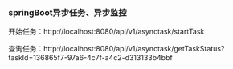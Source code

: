 ### springBoot异步任务、异步监控

开始任务：http://localhost:8080/api/v1/asynctask/startTask

查询任务：http://localhost:8080/api/v1/asynctask/getTaskStatus?taskId=136865f7-97a6-4c7f-a4c2-d313133b4bbf